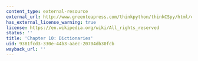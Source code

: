 ```yaml
---
content_type: external-resource
external_url: http://www.greenteapress.com/thinkpython/thinkCSpy/html/chap10.html
has_external_license_warning: true
license: https://en.wikipedia.org/wiki/All_rights_reserved
status: ''
title: 'Chapter 10: Dictionaries'
uid: 9381fcd3-330e-44b3-aaec-20704db30fcb
wayback_url: ''
---
```

